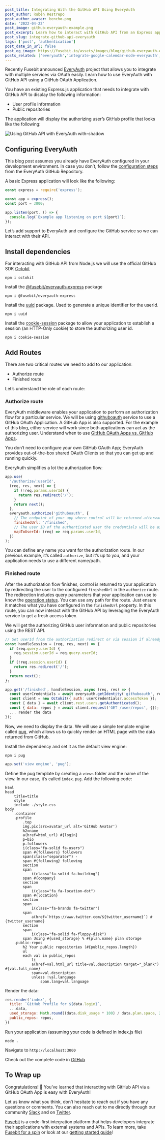 ```yaml
---
post_title: Integrating With the GitHub API Using EveryAuth
post_author: Rubén Restrepo
post_author_avatar: bencho.png
date: '2022-04-22'
post_image: github-everyauth-example.png
post_excerpt: Learn how to interact with GitHub API from an Express application using EveryAuth
post_slug: integrate-github-api-everyauth
tags: ['post', 'authentication']
post_date_in_url: false
post_og_image: https://fusebit.io/assets/images/blog/github-everyauth-example.png
posts_related: ['everyauth','integrate-google-calendar-node-everyauth', 'nodejs-oauth-libraries']
---
```


Recently Fusebit announced [EveryAuth](https://fusebit.io/blog/everyauth/) project that allows you to integrate with multiple services via OAuth easily. Learn how to use EveryAuth with GitHub API using a GitHub OAuth Application.

You have an existing Express.js application that needs to integrate with GitHub API to display the following information:
- User profile information
- Public repositories

The application will display the authorizing user’s GitHub profile that looks like the following:

![Using GitHub API with EveryAuth with-shadow](blog-using-github-with-everyauth-demo.png 'GitHub example with EveryAuth')

## Configuring EveryAuth

This blog post assumes you already have EveryAuth configured in your development environment. In case you don’t, follow the [configuration steps](https://github.com/fusebit/everyauth-express#getting-started) from the EveryAuth GitHub Repository.

A basic Express application will look like the following:

```javascript
const express = require('express');

const app = express();
const port = 3000;

app.listen(port, () => {
  console.log(`Example app listening on port ${port}`);
});
```

Let’s add support to EveryAuth and configure the GitHub service so we can interact with their API.

## Install dependencies

For interacting with GitHub API from Node.js we will use the official GitHub SDK [Octokit](https://www.npmjs.com/package/octokit)

```shell
npm i octokit
```

Install the [@fusebit/everyauth-express](https://www.npmjs.com/package/@fusebit/everyauth-express) package

```shell
npm i @fusebit/everyauth-express
```

Install the [uuid](https://www.npmjs.com/package/uuid) package. Used to generate a unique identifier for the userId.

```shell
npm i uuid
```
Install the [cookie-session](https://www.npmjs.com/package/cookie-session) package to allow your application to establish a session (an HTTP-Only cookie) to store the authorizing user id.

```shell
npm i cookie-session
```

## Add Routes

There are two critical routes we need to add to our application:
- Authorize route
- Finished route

Let’s understand the role of each route:

### Authorize route

EveryAuth middleware enables your application to perform an authorization flow for a particular service. We will be using [githuboauth](https://github.com/fusebit/everyauth-express/blob/main/docs/githuboauth.md) service to use a GitHub OAuth Application. A GitHub App is also supported. For the example of this blog, either service will work since both applications can act as the authorizing user. Understand when to use [GitHub OAuth Apps vs. GitHub Apps](https://fusebit.io/blog/github-oauth-apps-vs-github-apps/).

You don’t need to configure your own GitHub OAuth App; EveryAuth provides out-of-the-box shared OAuth Clients so that you can get up and running quickly.

EveryAuth simplifies a lot the authorization flow:

```javascript
app.use(
  '/authorize/:userId',
  (req, res, next) => {
    if (!req.params.userId) {
      return res.redirect('/');
    }
    return next();
  },
  everyauth.authorize('githuboauth', {
    // The endpoint of your app where control will be returned afterwards
    finishedUrl: '/finished',
    // The user ID of the authenticated user the credentials will be associated with
    mapToUserId: (req) => req.params.userId,
  })
);
```

You can define any name you want for the authorization route. In our previous example, it’s called `authorize`, but it’s up to you, and your application needs to use a different name/path. 

### Finished route

After the authorization flow finishes, control is returned to your application by redirecting the user to the configured `finishedUrl` in the `authorize` route.
The redirection includes query parameters that your application can use to know the [operation status](https://github.com/fusebit/everyauth-express#parameters---2).
You can use any path for the route. Just ensure it matches what you have configured in the `finishedUrl` property.
In this route, you can now interact with the GitHub API by leveraging the EveryAuth service to get a fresh access token.
 
We will get the authorizing GitHub user information and public repositories using the REST API.

```javascript
// Get userId from the authorization redirect or via session if already authorized.
const handleSession = (req, res, next) => {
  if (req.query.userId) {
    req.session.userId = req.query.userId;
  }
  if (!req.session.userId) {
    return res.redirect('/');
  }
  return next();
};

app.get('/finished', handleSession, async (req, res) => {
  const userCredentials = await everyauth.getIdentity('githuboauth', req.session.userId);
  const client = new Octokit({ auth: userCredentials?.accessToken });
  const { data } = await client.rest.users.getAuthenticated();
  const { data: repos } = await client.request('GET /user/repos', {});
  ... render the data
});
```

Now, we need to display the data. We will use a simple template engine called [pug](https://www.npmjs.com/package/pug), which allows us to quickly render an HTML page with the data returned from GitHub.

Install the dependency and set it as the default view engine:

```shell
npm i pug
```

```javascript
app.set('view engine', 'pug');
```

Define the pug template by creating a `views` folder and the name of the view. In our case, it’s called `index.pug`. Add the following code:

```pug
html
head
    title=title
    style
    include ./style.css
body
    .container
    .profile
        .top
        img.pic(src=avatar_url alt='GitHub Avatar')
        h2=name 
        a(href=html_url) #{login}
        p=bio
        p.followers
        i(class="fa-solid fa-users")
        span #{followers} followers
        span(class="separator") -
        span #{following} following
        section
        span
            i(class="fa-solid fa-building")
        span #{company}
        section
        span
            i(class="fa fa-location-dot")
        span #{location}
        section
        span
            i(class="fa-brands fa-twitter")
        span 
            a(href=`https://www.twitter.com/${twitter_username}`) #{twitter_username}
        section
        span
            i(class="fa-solid fa-floppy-disk")
        span Using #{used_storage} % #{plan.name} plan storage
    .public-repos
        h2 Your public repositories (#{public_repos.length})
        ul
        each val in public_repos 
            li
            a(href=val.html_url title=val.description target="_blank") #{val.full_name}
            span=val.description
            unless !val.language
                span.lang=val.language

```

Render the data:

```javascript
res.render('index', {
  title: `GitHub Profile for ${data.login}`,
  ...data,
  used_storage: Math.round((data.disk_usage * 100) / data.plan.space, 2),
  public_repos: repos,
})
```

Run your application (assuming your code is defined in index.js file)

```shell
node .
```

Navigate to `http://localhost:3000`

Check out the complete code in [GitHub](https://github.com/fusebit/everyauth-express/tree/main/examples/github-oauth)

## To Wrap up
Congratulations! 👏 You’ve learned that interacting with GitHub API via a GitHub OAuth App is easy with EveryAuth!

Let us know what you think, don’t hesitate to reach out if you have any questions or comments. You can also reach out to me directly through our community [Slack](https://join.slack.com/t/fusebitio/shared_invite/zt-qe7uidtf-4cs6OgaomFVgAF_fQZubfg) and on [Twitter](https://twitter.com/degrammer).

[Fusebit](https://fusebit.io) is a code-first integration platform that helps developers integrate their applications with external systems and APIs. To learn more, take [Fusebit for a spin](https://manage.fusebit.io/signup?utm_source=fusebit.io&utm_medium=referral&utm_campaign=blog&utm_content=using-github-with-everyauth) or look at our [getting started guide](https://developer.fusebit.io/docs/getting-started)!
